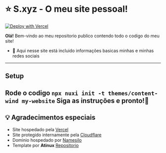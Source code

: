 # ⭐ S.xyz - O meu site pessoal!
[![Deploy with Vercel](https://vercel.com/button)](https://vercel.com/new/clone?repository-url=https%3A%2F%2Fgithub.com%Solynhoo%2sxyz)

**Olá!** Bem-vindo ao meu repositorio publico contendo todo o codigo do meu site!
- 🔌 Aqui nesse site está incluido informações basicas minhas e minhas redes sociais
---

## Setup
Rode o codigo
`npx nuxi init -t themes/content-wind my-website`
Siga as instruções e pronto!🚀
---
## 💡 Agradecimentos especiais
- Site hospedado pela [Vercel](https://www.vercel.com)
- Site protegido internamente pela [Cloudflare](https://www.cloudflare.com)
- Dominio hospedado por [Namesilo](https://www.namesilo.com)
- Template por **Atinux** [Repositorio](https://github.com/Atinux/content-wind)

